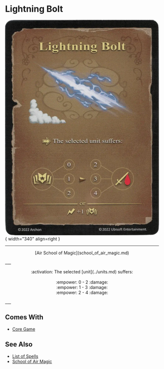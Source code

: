 # Lightning Bolt

![Lightning Bolt](../assets/spells-lightning_bolt.webp){ width="340" align=right }

___
<p style="text-align: center;" markdown>[Air School of Magic](school_of_air_magic.md)</p>
___
<p style="text-align: center;" markdown>:activation: The selected [unit](../units.md) suffers:<br><br>:empower: 0 - 2 :damage:<br>:empower: 1 - 3 :damage:<br>:empower: 2 - 4 :damage:</p>
___


## Comes With

- [Core Game](../content.md)


## See Also

- [List of Spells](../spells.md)
- [School of Air Magic](school_of_air_magic.md)

